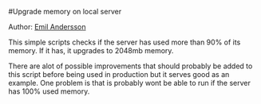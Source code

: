 #Upgrade memory on local server

Author: [Emil Andersson](/emil-nasso)

This simple scripts checks if the server has used more than 90% of its memory. If it has, it upgrades to 2048mb memory.

There are alot of possible improvements that should probably be added to this script before being used in production but it serves good as an example. One problem is that is probably wont be able to run if the server has 100% used memory.


